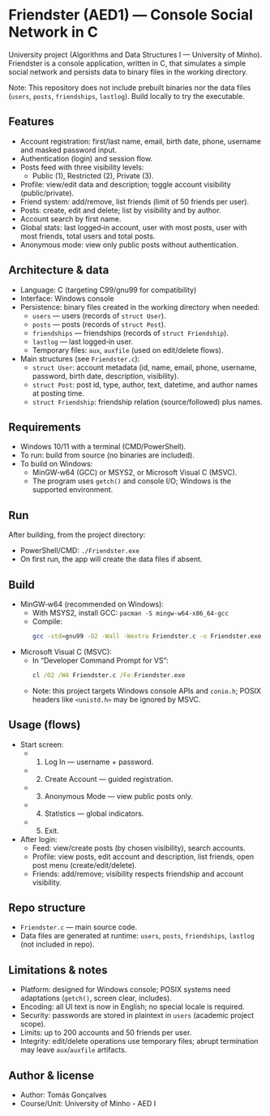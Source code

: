 # Friendster (AED1) — Console Social Network in C

University project (Algorithms and Data Structures I — University of Minho). Friendster is a console application, written in C, that simulates a simple social network and persists data to binary files in the working directory.

Note: This repository does not include prebuilt binaries nor the data files (`users`, `posts`, `friendships`, `lastlog`). Build locally to try the executable.

## Features
- Account registration: first/last name, email, birth date, phone, username and masked password input.
- Authentication (login) and session flow.
- Posts feed with three visibility levels:
  - Public (1), Restricted (2), Private (3).
- Profile: view/edit data and description; toggle account visibility (public/private).
- Friend system: add/remove, list friends (limit of 50 friends per user).
- Posts: create, edit and delete; list by visibility and by author.
- Account search by first name.
- Global stats: last logged‑in account, user with most posts, user with most friends, total users and total posts.
- Anonymous mode: view only public posts without authentication.

## Architecture & data
- Language: C (targeting C99/gnu99 for compatibility)
- Interface: Windows console
- Persistence: binary files created in the working directory when needed:
  - `users` — users (records of `struct User`).
  - `posts` — posts (records of `struct Post`).
  - `friendships` — friendships (records of `struct Friendship`).
  - `lastlog` — last logged‑in user.
  - Temporary files: `aux`, `auxfile` (used on edit/delete flows).
- Main structures (see `Friendster.c`):
  - `struct User`: account metadata (id, name, email, phone, username, password, birth date, description, visibility).
  - `struct Post`: post id, type, author, text, datetime, and author names at posting time.
  - `struct Friendship`: friendship relation (source/followed) plus names.

## Requirements
- Windows 10/11 with a terminal (CMD/PowerShell).
- To run: build from source (no binaries are included).
- To build on Windows:
  - MinGW‑w64 (GCC) or MSYS2, or Microsoft Visual C (MSVC).
  - The program uses `getch()` and console I/O; Windows is the supported environment.

## Run
After building, from the project directory:
- PowerShell/CMD: `./Friendster.exe`
- On first run, the app will create the data files if absent.

## Build
- MinGW‑w64 (recommended on Windows):
  - With MSYS2, install GCC: `pacman -S mingw-w64-x86_64-gcc`
  - Compile:
    ```bash
    gcc -std=gnu99 -O2 -Wall -Wextra Friendster.c -o Friendster.exe
    ```
- Microsoft Visual C (MSVC):
  - In “Developer Command Prompt for VS”:
    ```bat
    cl /O2 /W4 Friendster.c /Fe:Friendster.exe
    ```
  - Note: this project targets Windows console APIs and `conio.h`; POSIX headers like `<unistd.h>` may be ignored by MSVC.

## Usage (flows)
- Start screen:
  - 1) Log In — username + password.
  - 2) Create Account — guided registration.
  - 3) Anonymous Mode — view public posts only.
  - 4) Statistics — global indicators.
  - 5) Exit.
- After login:
  - Feed: view/create posts (by chosen visibility), search accounts.
  - Profile: view posts, edit account and description, list friends, open post menu (create/edit/delete).
  - Friends: add/remove; visibility respects friendship and account visibility.

## Repo structure
- `Friendster.c` — main source code.
- Data files are generated at runtime: `users`, `posts`, `friendships`, `lastlog` (not included in repo).

## Limitations & notes
- Platform: designed for Windows console; POSIX systems need adaptations (`getch()`, screen clear, includes).
- Encoding: all UI text is now in English; no special locale is required.
- Security: passwords are stored in plaintext in `users` (academic project scope).
- Limits: up to 200 accounts and 50 friends per user.
- Integrity: edit/delete operations use temporary files; abrupt termination may leave `aux`/`auxfile` artifacts.

## Author & license
- Author: Tomás Gonçalves
- Course/Unit: University of Minho - AED I